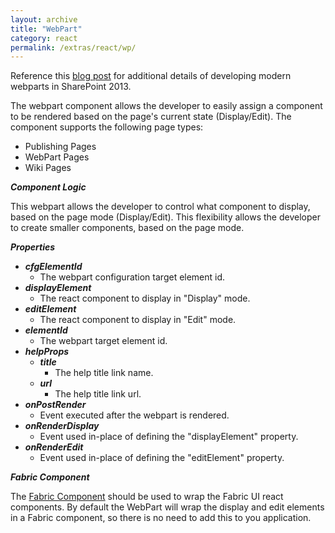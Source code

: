 ```yaml
---
layout: archive
title: "WebPart"
category: react
permalink: /extras/react/wp/
---
```

Reference this [blog post](https://dattabase.com/blog/sharepoint-react-webparts/) for additional details of developing modern webparts in SharePoint 2013.

The webpart component allows the developer to easily assign a component to be rendered based on the page's current state (Display/Edit). The component supports the following page types:
* Publishing Pages
* WebPart Pages
* Wiki Pages

**_Component Logic_**

This webpart allows the developer to control what component to display, based on the page mode (Display/Edit). This flexibility allows the developer to create smaller components, based on the page mode.

**_Properties_**

* _**cfgElementId**_
    * The webpart configuration target element id.
* _**displayElement**_
    * The react component to display in "Display" mode.
* _**editElement**_
    * The react component to display in "Edit" mode.
* _**elementId**_
    * The webpart target element id.
* _**helpProps**_
    * _**title**_
        * The help title link name.
    * _**url**_
        * The help title link url.
* _**onPostRender**_
    * Event executed after the webpart is rendered.
* _**onRenderDisplay**_
    * Event used in-place of defining the "displayElement" property.
* _**onRenderEdit**_
    * Event used in-place of defining the "editElement" property.

**_Fabric Component_**

The [Fabric Component](https://github.com/OfficeDev/office-ui-fabric-react/wiki/The-Fabric-Component) should be used to wrap the Fabric UI react components. By default the WebPart will wrap the display and edit elements in a Fabric component, so there is no need to add this to you application.